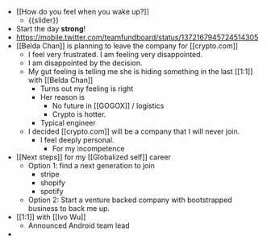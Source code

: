 - [[How do you feel when you wake up?]]
    - {{slider}}
- Start the day **strong**!
- https://mobile.twitter.com/teamfundboard/status/1372167945724514305
- [[Belda Chan]] is planning to leave the company for [[crypto.com]]
    - I feel very frustrated. I am feeling very disappointed.
    - I am disappointed by the decision.
    - My gut feeling is telling me she is hiding something in the last [[1:1]] with [[Belda Chan]]
        - Turns out my feeling is right
        - Her reason is
            - No future in [[GOGOX]] / logistics
            - Crypto is hotter.
        - Typical engineer
    - I decided [[crypto.com]] will be a company that I will never join.
        - I feel deeply personal.
            - For my incompetence
- [[Next steps]] for my [[Globalized self]] career
    - Option 1: find a next generation to join
        - stripe
        - shopify
        - spotify
    - Option 2: Start a venture backed company with bootstrapped business to back me up.
- [[1:1]] with [[Ivo Wu]]
    - Announced Android team lead
- 
